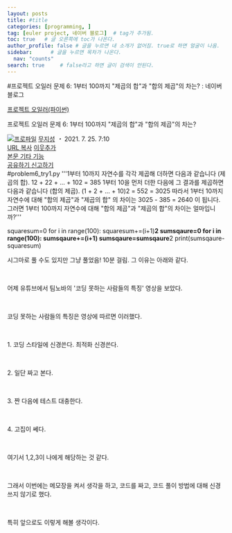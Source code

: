 ```yaml
---
layout: posts
title: #title
categories: [programming, ]
tag: [euler project, 네이버 블로그]  # tag가 추가됨.
toc: true   # 글 오른쪽에 toc가 나온다.
author_profile: false # 글을 누르면 내 소개가 없어짐. true로 하면 얼굴이 나옴.
sidebar:      # 글을 누르면 목차가 나온다.
  nav: "counts" 
search: true     # false라고 하면 글이 검색이 안된다.
---
```

#프로젝트 오일러 문제 6: 1부터 100까지 "제곱의 합"과 "합의 제곱"의 차는? : 네이버 블로그
<div class="wrap_rabbit pcol2 _param(1) _postViewArea222444690394" id="post-view222444690394">
<!-- Rabbit HTML --><div class="se-viewer se-theme-default" lang="ko-KR">
<!-- SE_DOC_HEADER_START -->
<div class="se-component se-documentTitle se-l-default" id="SE-0b383ffa-1462-4312-b37b-1acc2a0a7077">
<div class="se-component-content">
<div class="se-section se-section-documentTitle se-l-default se-section-align-left">
<!-- -->
<div class="blog2_series">
<a class="pcol2" href="/PostList.naver?blogId=wys000112&amp;categoryNo=10&amp;from=postList" onclick="nclk_v2(this,'pst.category','','');">프로젝트 오일러(파이썬)</a>
</div>
<div class="pcol1">
<!-- -->
<div class="se-module se-module-text se-title-text">
<p class="se-text-paragraph se-text-paragraph-align-" id="SE-c1ec3f4d-648b-460c-bc31-cfdefe3d79e2" style=""><span class="se-fs- se-ff-" id="SE-177076a3-afe7-40d6-a722-3b93fa772373" style=""><!-- -->프로젝트 오일러 문제 6: <!-- --></span><span class="se-fs-fs32 se-ff-nanumgothic" id="SE-feda5aca-fad3-476c-84fb-78a031b69e66" style=""><!-- -->1부터 100까지 "제곱의 합"과 "합의 제곱"의 차는?<!-- --></span></p> </div>
<!-- -->
</div>
<div class="blog2_container">
<span class="writer">
<span class="area_profile"><a class="link" href="https://blog.naver.com/wys000112" onclick="nclk_v2(this,'pst.profile','','');" target="_top"><img alt="프로파일" class="img" src="https://blogpfthumb-phinf.pstatic.net/MjAyMjA1MjVfMTA0/MDAxNjUzNDcxMTU4NTkw.MKx5XZzKhkVnSwLw5O1NM-J45hdDNIrADB_V9VVQBOAg.OkL09v5VWJCO9xIBu4VTEzVASngUXGDvkf4D_exCZsEg.PNG.wys000112/%EB%AC%B4%EC%A7%80%EC%84%B1.png/%25EB%25AC%25B4%25EC%25A7%2580%25EC%2584%25B1.png?type=s1"/></a></span>
<span class="nick"><a class="link pcol2" href="https://blog.naver.com/wys000112" onclick="nclk_v2(this,'pst.username','','');" target="_top">무지성</a></span>
</span>
<i class="dot"> ・ </i>
<span class="se_publishDate pcol2">2021. 7. 25. 7:10</span>
</div>
<div class="blog2_post_function">
<a class="url pcol2 _setClipboard _returnFalse _se3copybtn _transPosition" href="#" id="copyBtn_222444690394" style="cursor:pointer;" title="https://blog.naver.com/wys000112/222444690394">URL 복사</a>
<a class="btn_buddy btn_addbuddy pcol2 _buddy_popup_btn _returnFalse" href="#" onclick="nclk_v2(this,'pst.addnei','','');"><i class="ico"></i> 이웃추가<i class="aline"></i></a>
<div class="overflow_menu">
<a area-expanded="false" area-haspopup="true" class="btn_overflow_menu _open_overflowmenu pcol2 _param(222444690394) _returnFalse" href="#" role="button"><span class="blind">본문 기타 기능</span></a>
<div area-hidden="true" class="lyr_overflow_menu" id="overflowmenu-222444690394">
<a class="naver-splugin btn_splugin share _title_share" data-canonical-url="https://blog.naver.com/wys000112/222444690394" data-likecontentsid="wys000112_222444690394" data-likeserviceid="BLOG" data-logdomain="https://proxy.blog.naver.com/spi/v1/api/shareLog" data-me-display="off" data-oninitialize="splugin_oninitialize(1);" data-option="{baseElement:'_title_spiButton', layerPosition:'outside-bottom', align:'right', marginLeft:0, marginTop:4}" data-style="unity" data-url="https://blog.naver.com/wys000112/222444690394" href="#" id="_title_spiButton" onclick="return false;">
                   공유하기
                <span class="ico_share _title_share_icon"></span>
</a>
<a class="_report _param(https://srp2.naver.com/report?svc=BLG&amp;exit=close&amp;ctype=AA01&amp;cwriterenc=tFg93GtQA65bMiKogDPCut3WN8ibr5Giq59B3MTbQU4%3D&amp;ctitle=%ED%94%84%EB%A1%9C%EC%A0%9D%ED%8A%B8%20%EC%98%A4%EC%9D%BC%EB%9F%AC%20%EB%AC%B8%EC%A0%9C%206%3A%201%EB%B6%80%ED%84%B0%20100%EA%B9%8C%EC%A7%80%20%22%EC%A0%9C%EA%B3%B1%EC%9D%98%20%ED%95%A9%22%EA%B3%BC%20%22%ED%95%A9%EC%9D%98%20%EC%A0%9C%EA%B3%B1%22%EC%9D%98%20%EC%B0%A8%EB%8A%94%3F&amp;cwriter=wys0*****&amp;dark=disable&amp;memtype=Y&amp;env=pc&amp;cnickname=wys0*****&amp;vsvc=BLG&amp;cid=wys000112%40%4051896191%40%40mylog%40%40222444690394) _returnFalse" href="#">신고하기<span class="ico_report"></span></a>
</div>
</div>
<input alt="url" class="copyTargetUrl" style="display:none;" title="URL 복사" type="text" value="https://blog.naver.com/wys000112/222444690394"/>
</div>
<!-- -->
</div>
</div>
</div>
<!-- B2C 상품 -->
<!-- _BLOG_CONTENTS_HEADER_TAIL -->
<!-- SE_DOC_HEADER_END -->
<div class="se-main-container">
<div class="se-component se-code se-l-code_stripe" id="SE-d6bdc846-be92-4254-b36a-4915a6c2ed67">
<div class="se-component-content">
<div class="se-section se-section-code se-l-code_stripe">
<div class="se-module se-module-code se-fs-fs13">
<div class="se-code-source">
<div class="__se_code_view language-javascript">#problem6_try1.py
'''1부터 10까지 자연수를 각각 제곱해 더하면 다음과 같습니다 (제곱의 합).
12 + 22 + ... + 102 = 385
1부터 10을 먼저 더한 다음에 그 결과를 제곱하면 다음과 같습니다 (합의 제곱).
(1 + 2 + ... + 10)2 = 552 = 3025
따라서 1부터 10까지 자연수에 대해 "합의 제곱"과 "제곱의 합" 의 
차이는 3025 - 385 = 2640 이 됩니다.
그러면 1부터 100까지 자연수에 대해 "합의 제곱"과 "제곱의 합"의 차이는 얼마입니까?'''

squaresum=0
for i in range(100):
    squaresum+=(i+1)**2
sumsqaure=0
for i in range(100):
    sumsqaure+=(i+1)
sumsqaure=sumsqaure**2
print(sumsqaure-squaresum)</div>
</div>
</div>
</div>
</div>
<script class="__se_module_data" data-module='{"type":"v2_code", "id" : "SE-d6bdc846-be92-4254-b36a-4915a6c2ed67"}' type="text/data"></script>
</div> <div class="se-component se-text se-l-default" id="SE-094ab09e-0d0d-45f8-9d93-db5877f605bb">
<div class="se-component-content">
<div class="se-section se-section-text se-l-default">
<div class="se-module se-module-text">
<!-- SE-TEXT { --><p class="se-text-paragraph se-text-paragraph-align-" id="SE-ac94decf-871c-41a5-b9cb-2ca3c6e424a5" style=""><span class="se-fs- se-ff-" id="SE-17a3d19e-7a69-4fbe-94ae-3677c56a8ecf" style="">시그마로 풀 수도 있지만 그냥 풀었음! 10분 걸림. 그 이유는 아래와 같다.</span></p><!-- } SE-TEXT --><!-- SE-TEXT { --><p class="se-text-paragraph se-text-paragraph-align-" id="SE-2a23efd0-85e0-4c6e-8e16-42f20e57152d" style=""><span class="se-fs- se-ff-" id="SE-c771eb71-7258-4810-b79c-69e86319e2bb" style="">​</span></p><!-- } SE-TEXT --><!-- SE-TEXT { --><p class="se-text-paragraph se-text-paragraph-align-" id="SE-4634d8b3-3755-4704-9c12-c7f9b666dddc" style=""><span class="se-fs- se-ff-" id="SE-db2e10f4-6fc5-45d1-8ca9-b85c971f7af2" style="">어제 유튜브에서 팀노바의 '코딩 못하는 사람들의 특징' 영상을 보았다.</span></p><!-- } SE-TEXT --><!-- SE-TEXT { --><p class="se-text-paragraph se-text-paragraph-align-" id="SE-526c694d-2101-41b3-a0ac-09f7e19b894f" style=""><span class="se-fs- se-ff-" id="SE-c4a7e715-22cf-4855-9c65-f865b5d8c8cd" style="">​</span></p><!-- } SE-TEXT --><!-- SE-TEXT { --><p class="se-text-paragraph se-text-paragraph-align-" id="SE-e5228a5a-c821-4700-9a47-5652214e965f" style=""><span class="se-fs- se-ff-" id="SE-3a38bae4-e904-41c1-b93e-b4d97fc1d735" style="">코딩 못하는 사람들의 특징은 영상에 따르면 이러했다.</span></p><!-- } SE-TEXT --><!-- SE-TEXT { --><p class="se-text-paragraph se-text-paragraph-align-" id="SE-ca3847b1-2827-422f-ab38-096be3245f37" style=""><span class="se-fs- se-ff-" id="SE-630238a8-28ef-4854-903a-c2c3a31f719f" style="">​</span></p><!-- } SE-TEXT --><!-- SE-TEXT { --><p class="se-text-paragraph se-text-paragraph-align-" id="SE-e849c87c-c186-4f07-8f46-1b5fd840fbbf" style=""><span class="se-fs- se-ff-" id="SE-03e689fa-5778-4199-b18a-ead8685b4f88" style="">1. 코딩 스타일에 신경쓴다. 최적화 신경쓴다.</span></p><!-- } SE-TEXT --><!-- SE-TEXT { --><p class="se-text-paragraph se-text-paragraph-align-" id="SE-1aae2788-c5ef-450b-b679-bf20e08dc83c" style=""><span class="se-fs- se-ff-" id="SE-bd2c17f3-33fe-4b18-8357-69b21dd9bab0" style="">​</span></p><!-- } SE-TEXT --><!-- SE-TEXT { --><p class="se-text-paragraph se-text-paragraph-align-" id="SE-c0e12038-d703-41a9-bb68-07d98a929c13" style=""><span class="se-fs- se-ff-" id="SE-a5666672-fa38-46b2-a94d-3281482ee94d" style="">2. 일단 짜고 본다.</span></p><!-- } SE-TEXT --><!-- SE-TEXT { --><p class="se-text-paragraph se-text-paragraph-align-" id="SE-46836f3d-0f70-42c7-a9d9-ee3b638630f5" style=""><span class="se-fs- se-ff-" id="SE-d7cf859b-9148-4ffb-b140-867cb2996b7c" style="">​</span></p><!-- } SE-TEXT --><!-- SE-TEXT { --><p class="se-text-paragraph se-text-paragraph-align-" id="SE-0df8be1a-3546-46d6-b714-4567e158bc4b" style=""><span class="se-fs- se-ff-" id="SE-b3fd141a-e4e2-47cd-a942-554179ea5c41" style="">3. 짠 다음에 테스트 대충한다.</span></p><!-- } SE-TEXT --><!-- SE-TEXT { --><p class="se-text-paragraph se-text-paragraph-align-" id="SE-c210a825-9d13-4114-a6cd-72352b0f1b73" style=""><span class="se-fs- se-ff-" id="SE-a4452a76-9f11-41ef-bf5f-d3254d4b0cb3" style="">​</span></p><!-- } SE-TEXT --><!-- SE-TEXT { --><p class="se-text-paragraph se-text-paragraph-align-" id="SE-ce2f872a-aec9-464f-bbb8-e64d7dfe68fe" style=""><span class="se-fs- se-ff-" id="SE-9a14a468-9c29-4ed9-ad97-9aeabcb4367b" style="">4. 고집이 쎄다.</span></p><!-- } SE-TEXT --><!-- SE-TEXT { --><p class="se-text-paragraph se-text-paragraph-align-" id="SE-f505d411-26f1-415a-87f1-8148274ea0cb" style=""><span class="se-fs- se-ff-" id="SE-c1dc9e7e-6efa-447d-ae99-7453d68e6fa1" style="">​</span></p><!-- } SE-TEXT --><!-- SE-TEXT { --><p class="se-text-paragraph se-text-paragraph-align-" id="SE-c2ae202f-4700-47bc-86db-26061ca3d3b2" style=""><span class="se-fs- se-ff-" id="SE-5a3b21b0-a2ff-43b4-a3b4-f06c99510492" style="">여기서 1,2,3이 나에게 해당하는 것 같다.</span></p><!-- } SE-TEXT --><!-- SE-TEXT { --><p class="se-text-paragraph se-text-paragraph-align-" id="SE-1d137343-5cde-4c9e-a764-013f46fbb080" style=""><span class="se-fs- se-ff-" id="SE-2e1c0d85-f15e-4416-83ae-c5fd4b67bd81" style="">​</span></p><!-- } SE-TEXT --><!-- SE-TEXT { --><p class="se-text-paragraph se-text-paragraph-align-" id="SE-56176906-b7c1-4d58-8592-c5ff8e1d3797" style=""><span class="se-fs- se-ff-" id="SE-12f37374-8514-476e-8006-b16305c5095d" style="">그래서 이번에는 메모장을 켜서 생각을 하고, 코드를 짜고, 코드 풀이 방법에 대해 신경쓰지 않기로 했다.</span></p><!-- } SE-TEXT --><!-- SE-TEXT { --><p class="se-text-paragraph se-text-paragraph-align-" id="SE-d6be61b4-c7d3-43a9-90f6-ffc64346d8b9" style=""><span class="se-fs- se-ff-" id="SE-c8095bcd-a113-49b2-a4e0-349c28a8ee0d" style="">​</span></p><!-- } SE-TEXT --><!-- SE-TEXT { --><p class="se-text-paragraph se-text-paragraph-align-" id="SE-1a3d0449-51df-44d3-9cfb-c19b7d7bd649" style=""><span class="se-fs- se-ff-" id="SE-aa295f6c-4c0f-44c1-97bb-824fab77d626" style="">특히 앞으로도 이렇게 해볼 생각이다.</span></p><!-- } SE-TEXT --><!-- SE-TEXT { --><p class="se-text-paragraph se-text-paragraph-align-" id="SE-73a05e53-8ba1-433b-a7e2-ffa406af27a2" style=""><span class="se-fs- se-ff-" id="SE-5d98117d-8046-4aef-8909-9317c555e784" style="">​</span></p><!-- } SE-TEXT --><!-- SE-TEXT { --><p class="se-text-paragraph se-text-paragraph-align-" id="SE-8642e012-beb5-4029-99d7-072602fb4e0e" style=""><span class="se-fs- se-ff-" id="SE-ad8f27bc-eae4-4eb3-92a3-452a25799b15" style="">​</span></p><!-- } SE-TEXT -->
</div>
</div>
</div>
</div> </div>
</div>
</div>